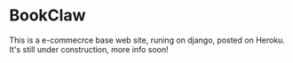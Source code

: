 # BookClaw

This is a e-commecrce base web site, runing on django, posted on Heroku. It's still under construction, more info soon!
